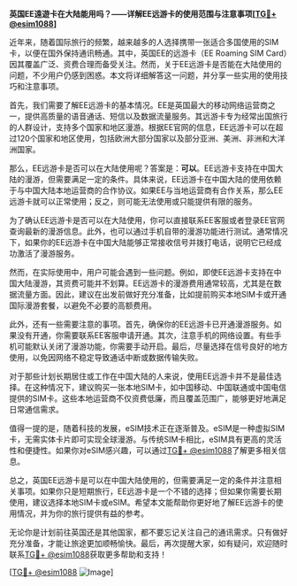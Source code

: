 **英国EE遠遊卡在大陆能用吗？——详解EE远游卡的使用范围与注意事项[[TG💪+ @esim1088](https://t.me/s/esim1088)]**

近年来，随着国际旅行的频繁，越来越多的人选择携带一张适合多国使用的SIM卡，以便在国外保持通讯畅通。其中，英国EE的远游卡（EE Roaming SIM Card）因其覆盖广泛、资费合理而备受关注。然而，关于EE远游卡是否能在大陆使用的问题，不少用户仍感到困惑。本文将详细解答这一问题，并分享一些实用的使用技巧和注意事项。

首先，我们需要了解EE远游卡的基本情况。EE是英国最大的移动网络运营商之一，提供高质量的语音通话、短信以及数据流量服务。其远游卡专为经常出国旅行的人群设计，支持多个国家和地区漫游。根据EE官网的信息，EE远游卡可以在超过120个国家和地区使用，包括欧洲大部分国家以及部分亚洲、美洲、非洲和大洋洲国家。

那么，EE远游卡是否可以在大陆使用呢？答案是：**可以**。EE远游卡支持在中国大陆的漫游，但需要满足一定的条件。具体来说，EE远游卡在中国大陆的使用依赖于与中国大陆本地运营商的合作协议。如果EE与当地运营商有合作关系，那么EE远游卡就可以正常使用；反之，则可能无法使用或只能提供有限的服务。

为了确认EE远游卡是否可以在大陆使用，你可以直接联系EE客服或者登录EE官网查询最新的漫游信息。此外，也可以通过手机自带的漫游功能进行测试。通常情况下，如果你的EE远游卡在中国大陆能够正常接收信号并拨打电话，说明它已经成功激活了漫游服务。

然而，在实际使用中，用户可能会遇到一些问题。例如，即使EE远游卡支持在中国大陆漫游，其资费可能并不划算。EE远游卡的漫游费用通常较高，尤其是在数据流量方面。因此，建议在出发前做好充分准备，比如提前购买本地SIM卡或开通国际漫游套餐，以避免不必要的高额费用。

此外，还有一些需要注意的事项。首先，确保你的EE远游卡已开通漫游服务。如果没有开通，你需要联系EE客服申请开通。其次，注意手机的网络设置。有些手机可能默认关闭了漫游功能，你需要手动开启。最后，尽量选择在信号良好的地方使用，以免因网络不稳定导致通话中断或数据传输失败。

对于那些计划长期居住或工作在中国大陆的人来说，使用EE远游卡并不是最佳选择。在这种情况下，建议购买一张本地SIM卡，如中国移动、中国联通或中国电信提供的SIM卡。这些本地运营商不仅资费低廉，而且覆盖范围广，能够更好地满足日常通信需求。

值得一提的是，随着科技的发展，eSIM技术正在逐渐普及。eSIM是一种虚拟SIM卡，无需实体卡片即可实现全球漫游。与传统SIM卡相比，eSIM具有更高的灵活性和便捷性。如果你对eSIM感兴趣，可以通过[TG💪+ @esim1088](https://t.me/s/esim1088)了解更多相关信息。

总之，英国EE远游卡是可以在中国大陆使用的，但需要满足一定的条件并注意相关事项。如果你只是短期旅行，EE远游卡是一个不错的选择；但如果你需要长期使用，建议选择本地SIM卡或eSIM。希望本文能帮助你更好地了解EE远游卡的使用情况，并为你的旅行提供有益的参考。

无论你是计划前往英国还是其他国家，都不要忘记关注自己的通讯需求。只有做好充分准备，才能让旅途更加顺畅愉快。最后，再次提醒大家，如有疑问，欢迎随时联系[TG💪+ @esim1088](https://t.me/s/esim1088)获取更多帮助和支持！

[[TG💪+ @esim1088](https://t.me/s/esim1088) ![Image](https://i.postimg.cc/4NQfJmqS/Snipaste-2025-05-13-00-14-12.png)]
